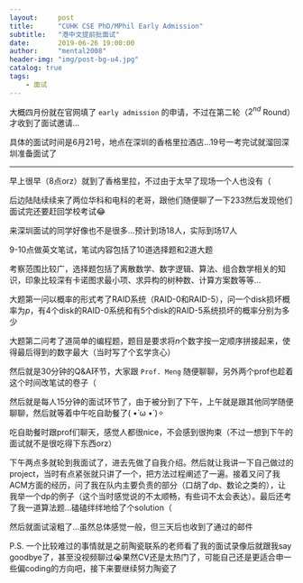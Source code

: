 ```yaml
---
layout:     post
title:      "CUHK CSE PhD/MPhil Early Admission"
subtitle:   "港中文提前批面试"
date:       2019-06-26 19:00:00
author:     "mental2008"
header-img: "img/post-bg-u4.jpg"
catalog: true
tags:
    - 面试
---
```


大概四月份就在官网填了 `early admission` 的申请，不过在第二轮（$2^{nd}$ Round）才收到了面试邀请...

具体的面试时间是6月21号，地点在深圳的香格里拉酒店...19号一考完试就溜回深圳准备面试了

---

早上很早（8点orz）就到了香格里拉，不过由于太早了现场一个人也没有（

后边陆陆续续来了两位华科和电科的老哥，跟他们随便聊了一下233然后发现他们面试完还要赶回学校考试😂

来深圳面试的同学好像也不是很多...预计到场18人，实际到场17人

9-10点做英文笔试，笔试内容包括了10道选择题和2道大题

考察范围比较广，选择题包括了离散数学、数字逻辑、算法、组合数学相关的知识，印象比较深有卡诺图求最小项、求异构的树种数、计算方案数等等...

大题第一问以概率的形式考了RAID系统（RAID-0和RAID-5），问一个disk损坏概率为$p$，有4个disk的RAID-0系统和有5个disk的RAID-5系统损坏的概率分别为多少

大题第二问考了道简单的编程题，题目是要求将$n$个数字按一定顺序拼接起来，使得最后得到的数字最大（当时写了个玄学贪心）

然后就是30分钟的Q&A环节，大家跟 `Prof. Meng` 随便聊聊，另外两个prof也趁着这个时间改笔试的卷子（

然后就是每人15分钟的面试环节了，由于被分到了下午，上午就是跟其他同学随便聊聊，然后就等着中午吃自助餐了( •̀ ω •́ )✧

吃自助餐时跟prof们聊天，感觉人都很nice，不会感到很拘束（不过一想到下午的面试就不是很吃得下东西orz）

下午两点多就轮到我面试了，进去先做了自我介绍。然后就让我讲一下自己做过的project，当时有点紧张就只讲了一个，把方法过程阐述了一遍。接着又问了我ACM方面的经历，问了我在队内主要负责的部分（口胡了dp、数论之类的），让我举一个dp的例子（这个当时感觉说的不太顺畅，有些词不太会表达）。最后还考了我一道算法题...磕磕绊绊地给了个solution（

然后就面试滚粗了...虽然总体感觉一般，但三天后也收到了通过的邮件

P.S. 一个比较难过的事情就是之前陶瓷联系的老师看了我的面试录像后就跟我say goodbye了，甚至没视频聊过😭果然CV还是太热门了，可能自己还是更适合申一些偏coding的方向吧，接下来要继续努力陶瓷了
